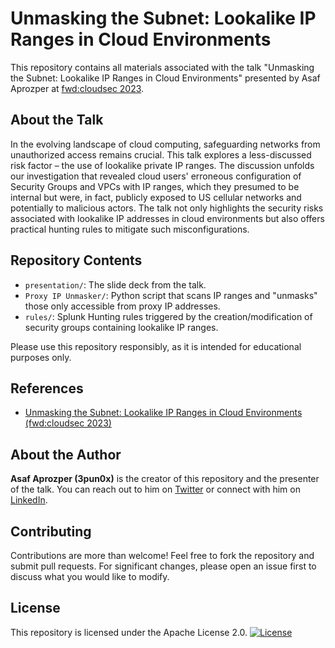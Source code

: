 # Unmasking the Subnet: Lookalike IP Ranges in Cloud Environments
This repository contains all materials associated with the talk "Unmasking the Subnet: Lookalike IP Ranges in Cloud Environments" presented by Asaf Aprozper at [fwd:cloudsec 2023](https://pretalx.com/fwd-cloudsec-2023/talk/XDU89P/).

## About the Talk
In the evolving landscape of cloud computing, safeguarding networks from unauthorized access remains crucial. This talk explores a less-discussed risk factor – the use of lookalike private IP ranges. The discussion unfolds our investigation that revealed cloud users' erroneous configuration of Security Groups and VPCs with IP ranges, which they presumed to be internal but were, in fact, publicly exposed to US cellular networks and potentially to malicious actors. The talk not only highlights the security risks associated with lookalike IP addresses in cloud environments but also offers practical hunting rules to mitigate such misconfigurations.

## Repository Contents
- `presentation/`: The slide deck from the talk.
- `Proxy IP Unmasker/`: Python script that scans IP ranges and "unmasks" those only accessible from proxy IP addresses.
- `rules/`: Splunk Hunting rules triggered by the creation/modification of security groups containing lookalike IP ranges.

Please use this repository responsibly, as it is intended for educational purposes only.

## References

- [Unmasking the Subnet: Lookalike IP Ranges in Cloud Environments (fwd:cloudsec 2023)](https://pretalx.com/fwd-cloudsec-2023/talk/XDU89P/)

## About the Author

**Asaf Aprozper (3pun0x)** is the creator of this repository and the presenter of the talk. You can reach out to him on [Twitter](https://twitter.com/3pun0x) or connect with him on [LinkedIn](https://www.linkedin.com/in/asafaprozper). 

## Contributing

Contributions are more than welcome! Feel free to fork the repository and submit pull requests. For significant changes, please open an issue first to discuss what you would like to modify.

## License

This repository is licensed under the Apache License 2.0. [![License](https://img.shields.io/badge/License-Apache_2.0-blue.svg)](https://opensource.org/licenses/Apache-2.0)
